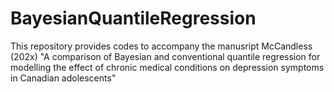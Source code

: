 # BayesianQuantileRegression
This repository provides codes to accompany the manusript McCandless (202x) "A comparison of Bayesian and conventional quantile regression for modelling the effect of chronic medical conditions on depression symptoms in Canadian adolescents"
